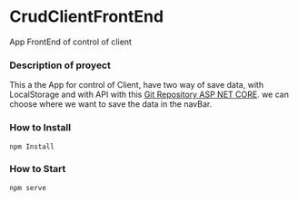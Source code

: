 # CrudClientFrontEnd
App FrontEnd of control of client


### Description of proyect

This a the App for control of Client, have two way of save data, with LocalStorage and with API with this  [Git Repository ASP NET CORE](https://github.com/Santiago503/API_CRUD_CLIENT). we can choose where we want to save the data in the navBar.


### How to Install
    npm Install

### How to Start
    npm serve






